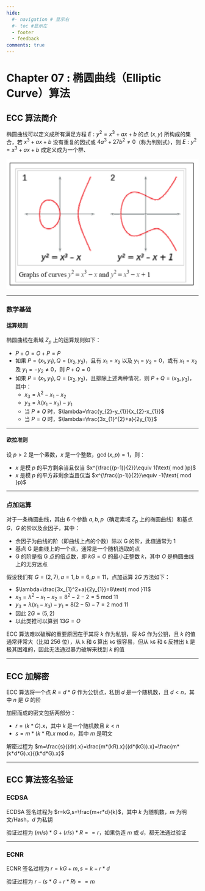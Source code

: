 ```yaml
---
hide:
  #- navigation # 显示右
  #- toc #显示左
  - footer
  - feedback
comments: true
--- 
```


# Chapter 07 : 椭圆曲线（Elliptic Curve）算法

## ECC 算法简介

椭圆曲线可以定义成所有满足方程 $E:y^2=x^3+ax+b$ 的点 $(x,y)$ 所构成的集合，若 $x^3+ax+b$ 没有重复的因式或 $4a^3+27b^2\neq 0$（称为判别式），则 $E:y^2=x^3+ax+b$ 成定义成为一个群、

![](../../../assets/Pasted%20image%2020250623110053.png)

***
### 数学基础

#### 运算规则

椭圆曲线在素域 $Z_{p}$ 上的运算规则如下：

- $P+O=O+P=P$
- 如果 $P=(x_{1},y_{1}),Q=(x_{2},y_{2})$，且有 $x_{1}=x_{2}$ 以及 $y_{1}=y_{2}=0$，或有 $x_{1}=x_{2}$ 及 $y_{1}=-y_{2}\neq 0$，则 $P+Q=0$
- 如果 $P=(x_{1},y_{1}),Q=(x_{2},y_{2})$，且排除上述两种情况，则 $P+Q=(x_{3},y_{3})$，其中：
	- $x_{3}=\lambda^{2}-x_{1}-x_{2}$
	- $y_{3}=\lambda(x_{1}-x_{3})-y_{1}$
	- 当 $P\neq Q$ 时，$\lambda=\frac{y_{2}-y_{1}}{x_{2}-x_{1}}$
	- 当 $P=Q$ 时，$\lambda=\frac{3x_{1}^{2}+a}{2y_{1}}$
***
#### 欧拉准则

设 $p>2$ 是一个素数，$x$ 是一个整数，$\gcd(x,p)=1$，则：

- $x$ 是模 $p$ 的平方剩余当且仅当 $x^{\frac{(p-1)}{2}}\equiv 1(\text{ mod }p)$
- $x$ 是模 $p$ 的平方非剩余当且仅当 $x^{\frac{(p-1)}{2}}\equiv -1(\text{ mod }p)$
***
### 点加运算

对于一条椭圆曲线，其由 6 个参数 $a,b,p$（确定素域 $Z_{p}$ 上的椭圆曲线）和基点 $G$，$G$ 的阶以及余因子，其中：

- 余因子为曲线的阶（即曲线上点的个数）除以 G 的阶，此值通常为 1
- 基点 G 是曲线上的一个点，通常是一个随机选取的点
- G 的阶是指 G 点的倍点数，即 $kG=O$ 的最小正整数 $k$，其中 $O$ 是椭圆曲线上的无穷远点

假设我们有 $G=(2,7),a=1,b=6,p=11$，点加运算 $2G$ 方法如下：

- $\lambda=\frac{3x_{1}^2+a}{2y_{1}}=8\text{ mod }11$
- $x_{3}=\lambda^2-x_{1}-x_{2}=8^2-2-2=5\text{ mod }11$
- $y_{3}=\lambda(x_{1}-x_{3})-y_{1}=8(2-5)-7=2\text{ mod }11$
- 因此 $2G=(5,2)$
- 以此类推可以算到 $13G=O$

ECC 算法难以破解的重要原因在于其将 $k$ 作为私钥，将 $kG$ 作为公钥，且 $k$ 的值通常非常大（比如 256 位），从 `k` 和 `G` 算出 `kG` 很容易，但从 `kG` 和 `G` 反推出 `k` 是极其困难的，因此无法通过暴力破解来找到 $k$ 的值
***
## ECC 加解密

ECC 算法将一个点 $R=d*G$ 作为公钥点，私钥 $d$ 是一个随机数，且 $d<n$，其中 $n$ 是 $G$ 的阶

加密而成的密文包括两部分：

- $r=(k*G).x$，其中 $k$ 是一个随机数且 $k<n$
- $s=m*(k*R).x\text{ mod }n$，其中 $m$ 是明文

解密过程为 $m=\frac{s}{(dr).x}=\frac{m*(kR).x}{(d*(kG)).x}=\frac{m*(k*d*G).x}{(k*d*G).x}$
***
## ECC 算法签名验证

### ECDSA

ECDSA 签名过程为 $r=kG,s=\frac{m+r*d}{k}$，其中 $k$ 为随机数，$m$ 为明文/Hash，$d$ 为私钥

验证过程为 $(m/s)*G+(r/s)*R==r$，如果伪造 $m$ 或 $d$，都无法通过验证
****
### ECNR

ECNR 签名过程为 $r=kG+m,s=k-r*d$

验证过程为 $r-(s*G+r*R)==m$
